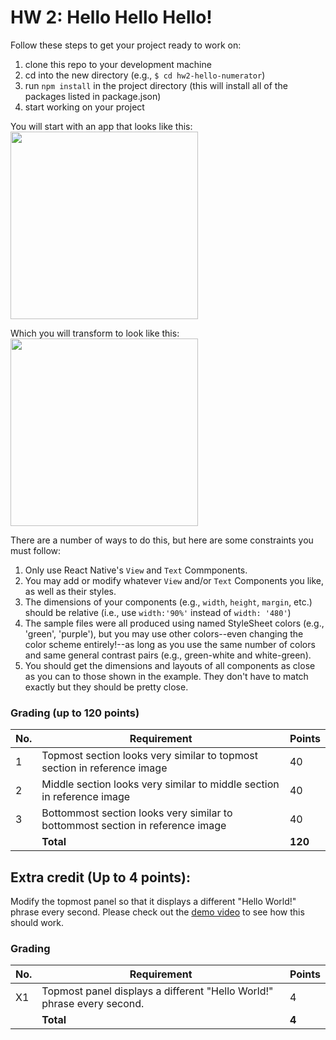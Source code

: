 # HW 2: Hello Hello Hello!

Follow these steps to get your project ready to work on:

1. clone this repo to your development machine
3. cd into the new directory (e.g., `$ cd hw2-hello-numerator`)
3. run `npm install` in the project directory (this will install all of the packages listed in package.json)
4. start working on your project


You will start with an app that looks like this:
<img src="https://github.com/SI669-internal/hw2-hello-starter/blob/main/assets/hw2-hello-before.png?raw=true" width=300/>
<br/>

Which you will transform to look like this:
<img src="https://github.com/SI669-internal/hw2-hello-starter/blob/main/assets/hw2-hello-after.png?raw=true" width=300/>
<br/>

There are a number of ways to do this, but here are some constraints you must follow:
1. Only use React Native's `View` and `Text` Commponents.
2. You may add or modify whatever `View` and/or `Text` Components you like, as well as their styles.
3. The dimensions of your components (e.g., `width`, `height`, `margin`, etc.) should be relative (i.e., use `width:'90%'` instead of `width: '480'`)
4. The sample files were all produced using named StyleSheet colors (e.g., 'green', 'purple'), but you may use other colors--even changing the color scheme entirely!--as long as you use the same number of colors and same general contrast pairs (e.g., green-white and white-green).
5. You should get the dimensions and layouts of all components as close as you can to those shown in the example. They don't have to match exactly but they should be pretty close.



### Grading (up to 120 points)
| No. | Requirement  | Points |
| --- | ------------- | ------------- |
| 1 | Topmost section looks very similar to topmost section in reference image | 40  |
| 2 | Middle section looks very similar to middle section in reference image | 40 |
| 3 | Bottommost section looks very similar to bottommost section in reference image | 40 |
| | **Total** | **120**


## Extra credit (Up to 4 points):
Modify the topmost panel so that it displays a different "Hello World!" phrase every second. Please check out the [demo video](https://www.loom.com/share/5163cc3b19f14bc2a4356e1d1c27a3de) to see how this should work.

### Grading
| No. | Requirement  | Points |
| --- | ------------- | ------------- |
| X1 | Topmost panel displays a different "Hello World!" phrase every second. | 4  |
| | **Total** | **4**
